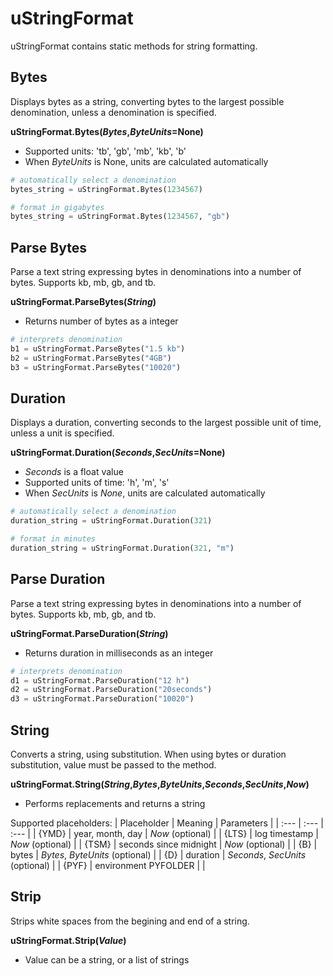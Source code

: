 # uStringFormat

uStringFormat contains static methods for string formatting.

## Bytes
Displays bytes as a string, converting bytes to the largest possible denomination, unless a denomination is specified.

**uStringFormat.Bytes(*Bytes*,*ByteUnits*=None)**
- Supported units: 'tb', 'gb', 'mb', 'kb', 'b'
- When *ByteUnits* is None, units are calculated automatically
  
```python
# automatically select a denomination
bytes_string = uStringFormat.Bytes(1234567)

# format in gigabytes
bytes_string = uStringFormat.Bytes(1234567, "gb")
```

## Parse Bytes
Parse a text string expressing bytes in denominations into a number of bytes.  Supports kb, mb, gb, and tb.

**uStringFormat.ParseBytes(*String*)**
- Returns number of bytes as a integer

```python
# interprets denomination
b1 = uStringFormat.ParseBytes("1.5 kb")
b2 = uStringFormat.ParseBytes("4GB")
b3 = uStringFormat.ParseBytes("10020")
```

## Duration
Displays a duration, converting seconds to the largest possible unit of time, unless a unit is specified.

**uStringFormat.Duration(*Seconds*,*SecUnits*=None)**
- *Seconds* is a float value
- Supported units of time: 'h', 'm', 's'
- When *SecUnits* is *None*, units are calculated automatically
  
```python
# automatically select a denomination
duration_string = uStringFormat.Duration(321)

# format in minutes
duration_string = uStringFormat.Duration(321, "m")
```

## Parse Duration
Parse a text string expressing bytes in denominations into a number of bytes.  Supports kb, mb, gb, and tb.

**uStringFormat.ParseDuration(*String*)**
- Returns duration in milliseconds as an integer

```python
# interprets denomination
d1 = uStringFormat.ParseDuration("12 h")
d2 = uStringFormat.ParseDuration("20seconds")
d3 = uStringFormat.ParseDuration("10020")
```

## String

Converts a string, using substitution.  When using bytes or duration substitution, value must be passed to the method.

**uStringFormat.String(*String*,*Bytes*,*ByteUnits*,*Seconds*,*SecUnits*,*Now*)**
- Performs replacements and returns a string

Supported placeholders:
| Placeholder | Meaning | Parameters |
| :--- | :--- | :--- |
| {YMD} | year, month, day | *Now* (optional) |
| {LTS} | log timestamp | *Now* (optional) |
| {TSM} | seconds since midnight | *Now* (optional) |
| {B} | bytes | *Bytes*, *ByteUnits* (optional) |
| {D} | duration | *Seconds*, *SecUnits* (optional) |
| {PYF} | environment PYFOLDER |  |

## Strip
Strips white spaces from the begining and end of a string.

**uStringFormat.Strip(*Value*)**
- Value can be a string, or a list of strings
